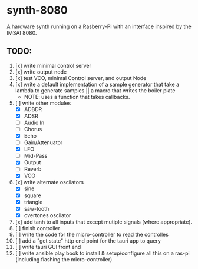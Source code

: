 # synth-8080

A hardware synth running on a Rasberry-Pi with an interface inspired by the IMSAI 8080.

## TODO:

1. [x] write minimal control server
2. [x] write output node
3. [x] test VCO, minimal Control server, and output Node
4. [x] write a default implementation of a sample generator that take a lambda to generate samples || a macro that writes the boiler plate
    - NOTE: uses a function that takes callbacks.
5. [ ] write other modules
    - [x] ADBDR
    - [x] ADSR
    - [ ] Audio In
    - [ ] Chorus
    - [x] Echo
    - [ ] Gain/Attenuator
    - [x] LFO
    - [ ] Mid-Pass
    - [x] Output
    - [ ] Reverb
    - [x] VCO
6. [x] write alternate oscilators
    - [x] sine
    - [x] square
    - [x] triangle
    - [x] saw-tooth
    - [x] overtones oscilator
7. [x] add tanh to all inputs that except mutiple signals (where appropriate).
9. [ ] finish controller
10. [ ] write the code for the micro-controller to read the controlles
11. [ ] add a "get state" http end point for the tauri app to query
12. [ ] write tauri GUI front end
13. [ ] write ansible play book to install & setup\configure all this on a ras-pi (including flashing the micro-controller)
